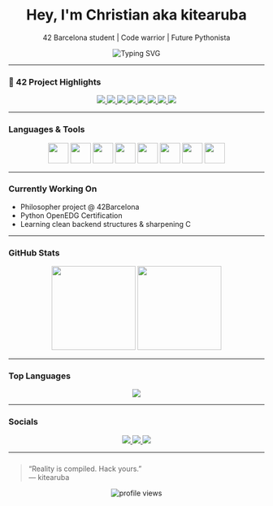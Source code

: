 <h1 align="center">Hey, I'm Christian aka kitearuba</h1>
<p align="center">42 Barcelona student | Code warrior | Future Pythonista</p>

<p align="center">
  <img src="https://readme-typing-svg.herokuapp.com?font=Fira+Code&size=24&pause=1000&center=true&vCenter=true&width=435&lines=%3E+_Learning+to+code...;...one+bug+at+a+time;42+Barcelona+%F0%9F%87%AA%F0%9F%87%B8+style;Currently+mastering+C+%26+Python;" alt="Typing SVG" />
</p>

---

### 🧪 42 Project Highlights

<p align="center">
  <a href="https://github.com/kitearuba/libft" target="_blank">
    <img src="https://img.shields.io/badge/Libft-125%25-brightgreen?style=for-the-badge&logo=c" />
  </a>
  <a href="https://github.com/kitearuba/printf" target="_blank">
    <img src="https://img.shields.io/badge/ft_printf-100%25-blue?style=for-the-badge&logo=c" />
  </a>
  <a href="https://github.com/kitearuba/get_next_line" target="_blank">
    <img src="https://img.shields.io/badge/get_next_line-125%25-orange?style=for-the-badge&logo=c" />
  </a>
  <a href="https://github.com/kitearuba/born2beroot" target="_blank">
    <img src="https://img.shields.io/badge/Born2beroot-125%25-red?style=for-the-badge&logo=gnu-bash" />
  </a>
  <a href="https://github.com/kitearuba/push_swap" target="_blank">
    <img src="https://img.shields.io/badge/Push_swap-125%25-yellow?style=for-the-badge&logo=c" />
  </a>
  <a href="https://github.com/kitearuba/fdf" target="_blank">
    <img src="https://img.shields.io/badge/FdF-125%25-purple?style=for-the-badge&logo=opengl" />
  </a>
  <a href="https://github.com/kitearuba/pipex" target="_blank">
    <img src="https://img.shields.io/badge/Pipex-100%25-blue?style=for-the-badge&logo=linux" />
  </a>
  <img src="https://img.shields.io/badge/Exam_Rank_02-✅-black?style=for-the-badge" />
</p>


---

### **Languages & Tools**
<p align="center">
  <img src="https://cdn.jsdelivr.net/gh/devicons/devicon/icons/c/c-original.svg" width="40" />
  <img src="https://cdn.jsdelivr.net/gh/devicons/devicon/icons/java/java-original.svg" width="40" />
  <img src="https://cdn.jsdelivr.net/gh/devicons/devicon/icons/linux/linux-original.svg" width="40" />
  <img src="https://cdn.jsdelivr.net/gh/devicons/devicon/icons/html5/html5-original.svg" width="40" />
  <img src="https://cdn.jsdelivr.net/gh/devicons/devicon/icons/css3/css3-original.svg" width="40" />
  <img src="https://cdn.jsdelivr.net/gh/devicons/devicon/icons/javascript/javascript-original.svg" width="40" />
  <img src="https://cdn.jsdelivr.net/gh/devicons/devicon/icons/bash/bash-original.svg" width="40" />
  <img src="https://cdn.jsdelivr.net/gh/devicons/devicon/icons/python/python-original.svg" width="40" />
</p>

---

### **Currently Working On**
- Philosopher project @ 42Barcelona
- Python OpenEDG Certification
- Learning clean backend structures & sharpening C

---

### **GitHub Stats**
<p align="center">
  <img src="https://github-readme-stats.vercel.app/api?username=kitearuba&show_icons=true&theme=tokyonight" height="165"/>
  <img src="https://github-readme-streak-stats.herokuapp.com/?user=kitearuba&theme=tokyonight" height="165"/>
</p>

---

### **Top Languages**
<p align="center">
  <img src="https://github-readme-stats.vercel.app/api/top-langs/?username=kitearuba&layout=compact&theme=tokyonight" />
</p>

---

### **Socials**
<p align="center">
  <a href="https://www.linkedin.com/in/crod42/" target="_blank">
    <img src="https://img.shields.io/badge/-LinkedIn-blue?style=for-the-badge&logo=linkedin" />
  </a>
  <a href="https://instagram.com/kitearuba" target="_blank">
    <img src="https://img.shields.io/badge/-Instagram-E4405F?style=for-the-badge&logo=instagram&logoColor=white" />
  </a>
  <a href="https://crod.io" target="_blank">
    <img src="https://img.shields.io/badge/-Portfolio-121212?style=for-the-badge&logo=github&logoColor=white" />
  </a>
</p>

---

### 
> “Reality is compiled. Hack yours.”  
> — kitearuba

<p align="center">
  <img src="https://komarev.com/ghpvc/?username=kitearuba&style=flat-square&color=blue" alt="profile views" />
</p>
